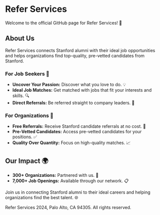 # Refer Services 

Welcome to the official GitHub page for Refer Services! 🌟

## About Us

Refer Services connects Stanford alumni with their ideal job opportunities and helps organizations find top-quality, pre-vetted candidates from Stanford.

### For Job Seekers 🚀
- **Uncover Your Passion:** Discover what you love to do. 💡
- **Ideal Job Matches:** Get matched with jobs that fit your interests and skills. 🔍
- **Direct Referrals:** Be referred straight to company leaders. 🎯

### For Organizations 🏢
- **Free Referrals:** Receive Stanford candidate referrals at no cost. 💼
- **Pre-Vetted Candidates:** Access pre-vetted candidates for your positions. ✅
- **Quality Over Quantity:** Focus on high-quality matches. 📈

## Our Impact 🌍
- **300+ Organizations:** Partnered with us. 🤝
- **7,000+ Job Openings:** Available through our network. 📋

Join us in connecting Stanford alumni to their ideal careers and helping organizations find the best talent. 🌐

Refer Services 2024, Palo Alto, CA 94305. All rights reserved.
